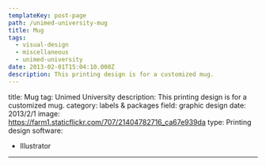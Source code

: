 ```yaml
---
templateKey: post-page
path: /unimed-university-mug
title: Mug
tags:
  - visual-design
  - miscellaneous
  - unimed-university
date: 2013-02-01T15:04:10.000Z
description: This printing design is for a customized mug.
---
```


title: Mug
tag: Unimed University
description: This printing design is for a customized mug.
category: labels & packages
field: graphic design
date: 2013/2/1
image: https://farm1.staticflickr.com/707/21404782716_ca67e939da
type: Printing design
software:
- Illustrator
---
